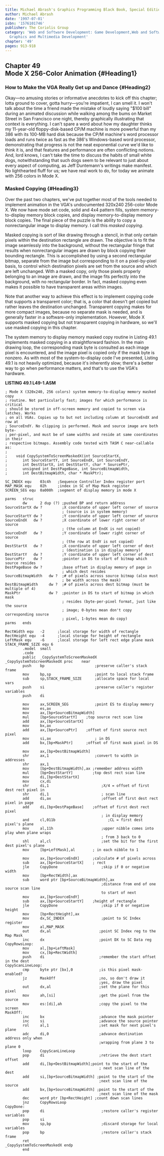 ```yaml
---
title: Michael Abrash's Graphics Programming Black Book, Special Edition
author: Michael Abrash
date: '1997-07-01'
isbn: '1576101746'
publisher: The Coriolis Group
category: 'Web and Software Development: Game Development,Web and Software Development:
  Graphics and Multimedia Development'
chapter: '49'
pages: 913-918
---
```


Chapter 49\
 Mode X 256-Color Animation {#Heading1}
---------------------------

### How to Make the VGA Really Get up and Dance {#Heading2}

Okay—no amusing stories or informative anecdotes to kick off this
chapter; lotta ground to cover, gotta hurry—you're impatient, I can
smell it. I won't talk about the time a friend made the mistake of
loudly saying "\$100 bill" during an animated discussion while walking
among the bums on Market Street in San Francisco one night, thereby
graphically illustrating that context is everything. I can't spare a
word about how my daughter thinks my 11-year-old floppy-disk-based CP/M
machine is more powerful than my 386 with its 100-MB hard disk because
the CP/M machine's word processor loads and runs twice as fast as the
386's Windows-based word processor, demonstrating that progress is not
the neat exponential curve we'd like to think it is, and that features
and performance are often conflicting notions. And, lord knows, I can't
take the time to discuss the habits of small white dogs, notwithstanding
that such dogs seem to be relevant to just about every aspect of
computing, as Jeff Duntemann's writings make manifest. No lighthearted
fluff for us; we have real work to do, for today we animate with 256
colors in Mode X.

### Masked Copying {#Heading3}

Over the past two chapters, we've put together most of the tools needed
to implement animation in the VGA's undocumented 320x240 256-color Mode
X. We now have mode set code, solid and 4x4 pattern fills, system
memory-to-display memory block copies, and display memory-to-display
memory block copies. The final piece of the puzzle is the ability to
copy a nonrectangular image to display memory. I call this *masked
copying*.

Masked copying is sort of like drawing through a stencil, in that only
certain pixels within the destination rectangle are drawn. The objective
is to fit the image seamlessly into the background, without the
rectangular fringe that results when nonrectangular images are drawn by
block copying their bounding rectangle. This is accomplished by using a
second rectangular bitmap, separate from the image but corresponding to
it on a pixel-by-pixel basis, to control which destination pixels are
set from the source and which are left unchanged. With a masked copy,
only those pixels properly belonging to an image are drawn, and the
image fits perfectly into the background, with no rectangular border. In
fact, masked copying even makes it possible to have transparent areas
within images.

Note that another way to achieve this effect is to implement copying
code that supports a transparent color; that is, a color that doesn't
get copied but rather leaves the destination unchanged. Transparent
copying makes for more compact images, because no separate mask is
needed, and is generally faster in a software-only implementation.
However, Mode X supports masked copying but not transparent copying in
hardware, so we'll use masked copying in this chapter.

The system memory to display memory masked copy routine in Listing 49.1
implements masked copying in a straightforward fashion. In the main
drawing loop, the corresponding mask byte is consulted as each image
pixel is encountered, and the image pixel is copied only if the mask
byte is nonzero. As with most of the system-to-display code I've
presented, Listing 49.1 is not heavily optimized, because it's
inherently slow; there's a better way to go when performance matters,
and that's to use the VGA's hardware.

**LISTING 49.1 L49-1.ASM**

    ; Mode X (320x240, 256 colors) system memory-to-display memory masked copy
    ; routine. Not particularly fast; images for which performance is critical
    ; should be stored in off-screen memory and copied to screen via latches. Works
    ; on all VGAs. Copies up to but not including column at SourceEndX and row at
    ; SourceEndY. No clipping is performed. Mask and source image are both byte-
    ; per-pixel, and must be of same widths and reside at same coordinates in their
    ; respective bitmaps. Assembly code tested with TASM C near-callable as:
    ;
    ;    void CopySystemToScreenMaskedX(int SourceStartX,
    ;       int SourceStartY, int SourceEndX, int SourceEndY,
    ;       int DestStartX, int DestStartY, char * SourcePtr,
    ;       unsigned int DestPageBase, int SourceBitmapWidth,
    ;       int DestBitmapWidth, char * MaskPtr);

    SC_INDEX equ    03c4h   ;Sequence Controller Index register port
    MAP_MASK equ    02h     ;index in SC of Map Mask register
    SCREEN_SEG equ  0a000h  ;segment of display memory in mode X

    parms   struc
            dw      2 dup (?) ;pushed BP and return address
    SourceStartX dw ?         ;X coordinate of upper left corner of source
                              ; (source is in system memory)
    SourceStartY dw ?         ;Y coordinate of upper left corner of source
    SourceEndX   dw ?         ;X coordinate of lower right corner of source
                              ; (the column at EndX is not copied)
    SourceEndY   dw ?         ;Y coordinate of lower right corner of source
                              ; (the row at EndY is not copied)
    DestStartX   dw ?         ;X coordinate of upper left corner of dest
                              ; (destination is in display memory)
    DestStartY   dw ?         ;Y coordinate of upper left corner of dest
    SourcePtr    dw ?         ;pointer in DS to start of bitmap which source resides
    DestPageBase dw ?         ;base offset in display memory of page in
                              ; which dest resides
    SourceBitmapWidth   dw ?  ;# of pixels across source bitmap (also must
                              ; be width across the mask)
    DestBitmapWidth     dw ?  ;# of pixels across dest bitmap (must be multiple of 4)
    MaskPtr             dw ?  ;pointer in DS to start of bitmap in which mask
                              ; resides (byte-per-pixel format, just like the source
                              ; image; 0-bytes mean don't copy corresponding source
                              ; pixel, 1-bytes mean do copy)
    parms   ends

    RectWidth equ   -2      ;local storage for width of rectangle
    RectHeight equ  -4      ;local storage for height of rectangle
    LeftMask equ    -6      ;local storage for left rect edge plane mask
    STACK_FRAME_SIZE equ 6
            .model  small
            .code
            public  _CopySystemToScreenMaskedX
    _CopySystemToScreenMaskedX proc    near
            push    bp                       ;preserve caller's stack frame
            mov     bp,sp                    ;point to local stack frame
            sub     sp,STACK_FRAME_SIZE      ;allocate space for local vars
            push    si                       ;preserve caller's register variables
            push    di

            mov     ax,SCREEN_SEG            ;point ES to display memory
            mov     es,ax
            mov     ax,[bp+SourceBitmapWidth]
            mul     [bp+SourceStartY]    ;top source rect scan line
            add     ax,[bp+SourceStartX]
            mov     bx,ax
            add     ax,[bp+SourcePtr]    ;offset of first source rect pixel
            mov     si,ax                    ; in DS
            add     bx,[bp+MaskPtr]      ;offset of first mask pixel in DS

            mov     ax,[bp+DestBitmapWidth]
            shr     ax,1                     ;convert to width in addresses
            shr     ax,1
            mov     [bp+DestBitmapWidth],ax ;remember address width
            mul     [bp+DestStartY]         ;top dest rect scan line
            mov     di,[bp+DestStartX]
            mov     cx,di
            shr     di,1                        ;X/4 = offset of first dest rect pixel in
            shr     di,1                        ; scan line
            add     di,ax                       ;offset of first dest rect pixel in page
            add     di,[bp+DestPageBase]    ;offset of first dest rect pixel
                                                ; in display memory
            and     cl,011b                        ;CL = first dest pixel's plane
            mov     al,11h                      ;upper nibble comes into play when plane wraps
                                                ; from 3 back to 0
            shl     al,cl                       ;set the bit for the first dest pixel's plane
            mov     [bp+LeftMask],al        ; in each nibble to 1

            mov     ax,[bp+SourceEndX]      ;calculate # of pixels across
            sub     ax,[bp+SourceStartX]    ; rect
            jle     CopyDone                    ;skip if 0 or negative width
            mov     [bp+RectWidth],ax
            sub     word ptr [bp+SourceBitmapWidth],ax
                                                ;distance from end of one source scan line
                                                to start of next
            mov     ax,[bp+SourceEndY]
            sub     ax,[bp+SourceStartY]    ;height of rectangle
            jle     CopyDone                    ;skip if 0 or negative height
            mov     [bp+RectHeight],ax
            mov     dx,SC_INDEX                 ;point to SC Index register
            mov     al,MAP_MASK
            out     dx,al                      ;point SC Index reg to the Map Mask
            inc     dx                         ;point DX to SC Data reg
    CopyRowsLoop:
            mov     al,[bp+LeftMask]
            mov     cx,[bp+RectWidth]
            push    di                         ;remember the start offset in the dest
    CopyScanLineLoop:
            cmp     byte ptr [bx],0            ;is this pixel mask-enabled?
            jz      MaskOff                    ;no, so don't draw it
                                               ;yes, draw the pixel
            out     dx,al                      ;set the plane for this pixel
            mov     ah,[si]                    ;get the pixel from the source
            mov     es:[di],ah                 ;copy the pixel to the screen
    MaskOff:
            inc     bx                         ;advance the mask pointer
            inc     si                         ;advance the source pointer
            rol     al,1                       ;set mask for next pixel's plane
            adc     di,0                       ;advance destination address only when
                                               ;wrapping from plane 3 to plane 0
            loop    CopyScanLineLoop
            pop     di                         ;retrieve the dest start offset
            add     di,[bp+DestBitmapWidth];point to the start of the
                                               ; next scan line of the dest
            add     si,[bp+SourceBitmapWidth] ;point to the start of the
                                               ;next scan line of the source
            add     bx,[bp+SourceBitmapWidth] ;point to the start of the
                                               ;next scan line of the mask
            dec     word ptr [bp+RectHeight] ;count down scan lines
            jnz     CopyRowsLoop
    CopyDone:
            pop     di                          ;restore caller's register variables
            pop     si
            mov     sp,bp                       ;discard storage for local variables
            pop     bp                          ;restore caller's stack frame
            ret
    _CopySystemToScreenMaskedX endp
            end

